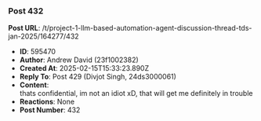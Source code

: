 ### Post 432
**Post URL**: /t/project-1-llm-based-automation-agent-discussion-thread-tds-jan-2025/164277/432
- **ID**: 595470
- **Author**: Andrew David (23f1002382)
- **Created At**: 2025-02-15T15:33:23.890Z
- **Reply To**: Post 429 (Divjot Singh, 24ds3000061)
- **Content**:  
  thats confidential, im not an idiot xD, that will get me definitely  in trouble
- **Reactions**: None
- **Post Number**: 432

